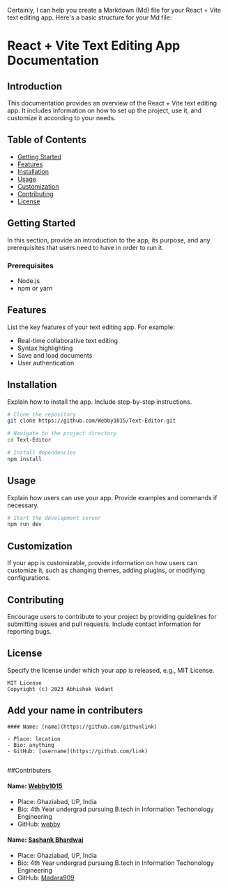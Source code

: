 Certainly, I can help you create a Markdown (Md) file for your React + Vite text editing app. Here's a basic structure for your Md file:

# React + Vite Text Editing App Documentation

## Introduction
This documentation provides an overview of the React + Vite text editing app. It includes information on how to set up the project, use it, and customize it according to your needs.

## Table of Contents
- [Getting Started](#getting-started)
- [Features](#features)
- [Installation](#installation)
- [Usage](#usage)
- [Customization](#customization)
- [Contributing](#contributing)
- [License](#license)

## Getting Started
In this section, provide an introduction to the app, its purpose, and any prerequisites that users need to have in order to run it.

### Prerequisites
- Node.js
- npm or yarn

## Features
List the key features of your text editing app. For example:
- Real-time collaborative text editing
- Syntax highlighting
- Save and load documents
- User authentication

## Installation
Explain how to install the app. Include step-by-step instructions.

```bash
# Clone the repository
git clone https://github.com/Webby1015/Text-Editor.git

# Navigate to the project directory
cd Text-Editor

# Install dependencies
npm install
```

## Usage
Explain how users can use your app. Provide examples and commands if necessary.

```bash
# Start the development server
npm run dev
```

## Customization
If your app is customizable, provide information on how users can customize it, such as changing themes, adding plugins, or modifying configurations.

## Contributing
Encourage users to contribute to your project by providing guidelines for submitting issues and pull requests. Include contact information for reporting bugs.

## License
Specify the license under which your app is released, e.g., MIT License.

```text
MIT License
Copyright (c) 2023 Abhishek Vedant
```

## Add your name in contributers
```text
#### Name: [name](https://github.com/githunlink)

- Place: location
- Bio: anything
- GitHub: [username](https://github.com/link)


```

##Contributers
#### Name: [Webby1015](https://github.com/Webby1015)

- Place: Ghaziabad, UP, India
- Bio: 4th Year undergrad pursuing B.tech in Information Techonology Engineering
- GitHub: [webby](https://github.com/Webby1015)


#### Name: [Sashank Bhardwaj](https://github.com/Madara909)

- Place: Ghaziabad, UP, India
- Bio: 4th Year undergrad pursuing B.tech in Information Techonology Engineering
- GitHub: [Madara909](https://github.com/Madara909)
